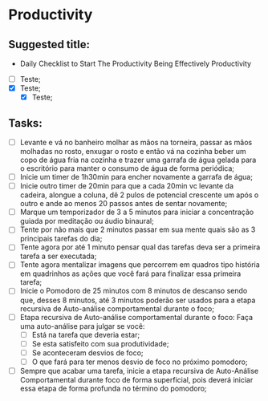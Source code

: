 # Productivity 

## Suggested title: 
 - Daily Checklist to Start The Productivity Being Effectively Productivity
- [ ] Teste;
- [X] Teste;
  - [X] Teste; 
## Tasks:
 - [ ] Levante e vá no banheiro molhar as mãos na torneira, passar as mãos molhadas no rosto, enxugar o rosto e então vá na cozinha beber um copo de água fria na cozinha e trazer uma garrafa de água gelada para o escritório para manter o consumo de água de forma periódica;
 - [ ] Inicie um timer de 1h30min para encher novamente a garrafa de água;
 - [ ] Inicie outro timer de 20min para que a cada 20min vc levante da cadeira, alongue a coluna, dê 2 pulos de potencial crescente um após o outro e ande ao menos 20 passos antes de sentar novamente;
 - [ ] Marque um temporizador de 3 a 5 minutos para iniciar a concentração guiada por meditação ou áudio binaural;
 - [ ] Tente por não mais que 2 minutos passar em sua mente quais são as 3 principais tarefas do dia;
 - [ ] Tente agora por até 1 minuto pensar qual das tarefas deva ser a primeira tarefa a ser executada;
 - [ ] Tente agora mentalizar imagens que percorrem em quadros tipo história em quadrinhos as ações que você fará para finalizar essa primeira tarefa;
 - [ ] Inicie o Pomodoro de 25 minutos com 8 minutos de descanso sendo que, desses 8 minutos, até 3 minutos poderão ser usados para a etapa recursiva de Auto-análise comportamental durante o foco;
 - [ ] Etapa recursiva de Auto-análise comportamental durante o foco: Faça uma auto-análise para julgar se você:
     - [ ] Está na tarefa que deveria estar;
     - [ ] Se esta satisfeito com sua produtividade;
     - [ ] Se aconteceram desvios de foco;
     - [ ] O que fará para ter menos desvio de foco no próximo pomodoro;
  - [ ] Sempre que acabar uma tarefa, inicie a etapa recursiva de Auto-Análise Comportamental durante foco de forma superficial, pois deverá iniciar essa etapa de forma profunda no término do pomodoro;
